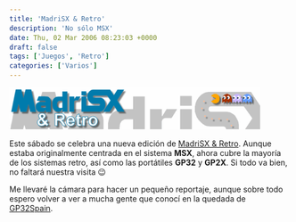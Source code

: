 ```yaml
---
title: 'MadriSX & Retro'
description: 'No sólo MSX'
date: Thu, 02 Mar 2006 08:23:03 +0000
draft: false
tags: ['Juegos', 'Retro']
categories: ['Varios']
---
```


![MadriSX & Retro](banner.png "MadriSX & Retro")

Este sábado se celebra una nueva edición de [MadriSX & Retro](http://madrisx.cjb.net/). Aunque estaba originalmente centrada en el sistema **MSX**, ahora cubre la mayoría de los sistemas retro, así como las portátiles **GP32** y **GP2X**. Si todo va bien, no faltará nuestra visita :wink:

Me llevaré la cámara para hacer un pequeño reportaje, aunque sobre todo espero volver a ver a mucha gente que conocí en la quedada de [GP32Spain](http://www.gp32spain.com/).
